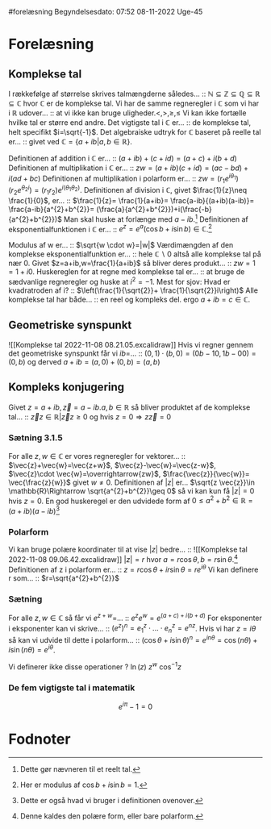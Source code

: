 #forelæsning 
Begyndelsesdato: 07:52   08-11-2022   Uge-45
# Forelæsning
## Komplekse tal
I rækkefølge af størrelse skrives talmængderne således... :: $\mathbb{N}\subseteq \mathbb{Z}\subseteq \mathbb{Q}\subseteq \mathbb{R}\subseteq \mathbb{C}$ hvor $\mathbb{C}$ er de komplekse tal.
Vi har de samme regneregler i $\mathbb{C}$ som vi har i $\mathbb{R}$ udover... :: at vi ikke kan bruge uligheder.$<,>,\geq,\leq$ Vi kan ikke fortælle hvilke tal er større end andre.
Det vigtigste tal i $\mathbb{C}$ er... :: de komplekse tal, helt specifikt $i=\sqrt{-1}$.
Det algebraiske udtryk for $\mathbb{C}$ baseret på reelle tal er... :: givet ved $\mathbb{C}=\{a+ib|a,b \in \mathbb{R} \}$.

Definitionen af addition i $\mathbb{C}$ er... :: $(a+ib)+(c+id)=(a+c)+i(b+d)$
Definitionen af multiplikation i $\mathbb{C}$ er... :: $zw=(a+ib)(c+id)=(ac-bd)+i(ad+bc)$
Definitionen af multiplikation i polarform er... :: $zw=(r_{1}e^{i \theta_{1}})(r_{2}e^{\theta_{2} i})=(r_{1}r_{2})e^{i(\theta_{1}\theta_{2})}$.
Definitionen af division i $\mathbb{C}$, givet $\frac{1}{z}\neq \frac{1}{0}$, er... :: $\frac{1}{z}= \frac{1}{a+ib}= \frac{a-ib}{(a+ib)(a-ib)}= \frac{a-ib}{a^{2}+b^{2}}= (\frac{a}{a^{2}+b^{2}})+i(\frac{-b}{a^{2}+b^{2}})$ Man skal huske at forlænge med $a-ib$.[^1]
Definitionen af eksponentialfunktionen i $\mathbb{C}$ er... :: $e^{z}=e^{a}(\cos{b}+i \sin{b})\in \mathbb{C}$.[^4]

Modulus af w er... :: $\sqrt{w \cdot w}=|w|$
Værdimængden af den komplekse eksponentialfunktion er... :: hele $\mathbb{C}\backslash 0$ altså alle komplekse tal på nær 0.
Givet $z=a+ib,w=\frac{1}{a+ib}$ så bliver deres produkt... :: $zw=1=1+i0$.
Huskereglen for at regne med komplekse tal er... :: at bruge de sædvanlige regneregler og huske at $i^{2}=-1$.
Mest for sjov: Hvad er kvadratroden af i? :: $\left(\frac{1}{\sqrt{2}}+ \frac{1}{\sqrt{2}}i\right)$ 
Alle komplekse tal har både... :: en reel og kompleks del. ergo $a+ib=c \in \mathbb{C}$.

## Geometriske synspunkt
![[Komplekse tal 2022-11-08 08.21.05.excalidraw]]
Hvis vi regner gennem det geometriske synspunkt får vi $ib=$... :: $(0,1)\cdot (b,0)=(0b-10,1b-00)=(0,b)$ og derved $a+ib=(a,0)+(0,b)=(a,b)$

## Kompleks konjugering
Givet $z=a+ib,\vec{z}=a-ib.a,b \in \mathbb{R}$ så bliver produktet af de komplekse tal... :: $\vec{z}z \in \mathbb{R}|\vec{z}z \geq 0$ og hvis $z=0\Rightarrow z \vec{z}=0$
### Sætning 3.1.5
For alle $z,w \in \mathbb{C}$ er vores regneregler for vektorer... :: $\vec{z}+\vec{w}=\vec{z+w}$, $\vec{z}-\vec{w}=\vec{z-w}$, $\vec{z}\cdot \vec{w}=\overrightarrow{zw}$, $\frac{\vec{z}}{\vec{w}}= \vec{\frac{z}{w}}$ givet $w \neq 0$.
Definitionen af $|z|$ er... $\sqrt{z \vec{z}}\in \mathbb{R}\Rightarrow \sqrt{a^{2}+b^{2}}\geq 0$ så vi kan kun få $|z|=0$ hvis $z=0$.
En god huskeregel er den udvidede form af $0\leq a^{2}+b^{2}\in \mathbb{R}=(a+ib)(a-ib)$[^2]
### Polarform
Vi kan bruge polære koordinater til at vise $|z|$ bedre... :: ![[Komplekse tal 2022-11-08 09.06.42.excalidraw]] $|z|=r$ hvor $a=r \cos{\theta },b=r \sin{\theta }$.[^3]
Definitionen af z i polarform er... :: $z=r \cos{\theta }+ir \sin{\theta }=re^{i \theta }$ 
Vi kan definere r som... :: $r=\sqrt{a^{2}+b^{2}}$ 
### Sætning
For alle $z,w \in \mathbb{C}$ så får vi $e^{z+w}=$... :: $e^{z}e^{w}=e^{(a+c)+i(b+d)}$
For eksponenter i eksponenter kan vi skrive... :: $(e^{z})^{n}=e^{z}_{1}\cdot ...\cdot e_{n}^{z}=e^{nz}$.
Hvis vi har $z=i \theta$ så kan vi udvide til dette i polarform... :: $(\cos{\theta }+i \sin{\theta })^{n}=e^{i n \theta }=\cos{}(n \theta )+i \sin{(n \theta )}=e^{i \theta }$.

Vi definerer ikke disse operationer
?
$\ln(z)$
$z^{w}$
$\cos^{-1}{z}$


### De fem vigtigste tal i matematik
$$e^{i \pi }-1=0$$
# Fodnoter
[^1]: Dette gør nævneren til et reelt tal.
[^2]: Dette er også hvad vi bruger i definitionen ovenover.
[^3]: Denne kaldes den polære form, eller bare polarform.
[^4]: Her er modulus af $\cos{b}+i \sin{b}=1.$
